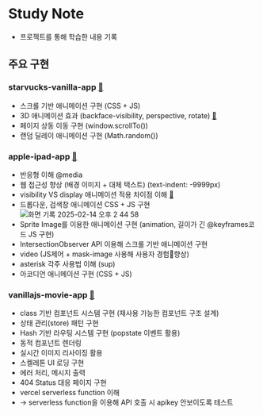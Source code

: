# Study Note
- 프로젝트를 통해 학습한 내용 기록

## 주요 구현
### starvucks-vanilla-app [🔗](https://flamboyant-lumiere-482a1e.netlify.app/)
- 스크롤 기반 애니메이션 구현 (CSS + JS)
- 3D 애니메이션 효과 (backface-visibility, perspective, rotate) [🔗](https://edongdong.tistory.com/352)
- 페이지 상동 이동 구현 (window.scrollTo())
- 랜덤 딜레이 애니메이션 구현 (Math.random())

### apple-ipad-app [🔗](https://transcendent-naiad-733465.netlify.app)
- 반응형 이해 @media
- 웹 접근성 향상 (배경 이미지 + 대체 택스트) (text-indent: -9999px)
- visibility VS display 애니메이션 적용 차이점 이해 [🔗](https://edongdong.tistory.com/357)
- 드롭다운, 검색창 애니메이션 CSS + JS 구현
![화면 기록 2025-02-14 오후 2 44 58](https://github.com/user-attachments/assets/cc61be6a-5a93-4cef-a08c-141e216d3ff1)
- Sprite Image를 이용한 애니메이션 구현 (animation, 길이가 긴 @keyframes코드 JS 구현)
- IntersectionObserver API 이용해 스크롤 기반 애니메이션 구현
- video (JS제어 + mask-image 사용해 사용자 경험향상)
- asterisk 각주 사용법 이해 (sup)
- 아코디언 애니메이션 구현 (CSS + JS)

### vanillajs-movie-app [🔗](https://vanilla-movie-app.vercel.app/#/)
- class 기반 컴포넌트 시스템 구현 (재사용 가능한 컴포넌트 구조 설계)
- 상태 관리(store) 패턴 구현
- Hash 기반 라우팅 시스템 구현 (popstate 이벤트 활용)
- 동적 컴포넌트 렌더링
- 실시간 이미지 리사이징 활용
- 스켈레톤 UI 로딩 구현
- 에러 처리, 메시지 출력
- 404 Status 대응 페이지 구현
- vercel serverless function 이해
- -> serverless function을 이용해 API 호출 시 apikey 안보이도록 테스트
